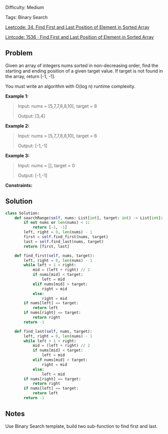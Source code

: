 Difficulty: Medium

Tags: Binary Search

[Leetcode: 34. Find First and Last Position of Element in Sorted Array
](https://leetcode.com/problems/find-first-and-last-position-of-element-in-sorted-array/)

[Lintcode: 1536 · Find First and Last Position of Element in Sorted Array
](https://www.lintcode.com/problem/1536/)

## Problem
Given an array of integers nums sorted in non-decreasing order, find the starting and ending position of a given target value.
If target is not found in the array, return [-1, -1].

You must write an algorithm with O(log n) runtime complexity.

**Example 1:**
> Input: nums = [5,7,7,8,8,10], target = 8 
> 
> Output: [3,4]

**Example 2:**
> Input: nums = [5,7,7,8,8,10], target = 6
> 
> Output: [-1,-1]

**Example 3:**
> Input: nums = [], target = 0
>
> Output: [-1,-1]

**Constraints:**


## Solution
```python
class Solution:
    def searchRange(self, nums: List[int], target: int) -> List[int]:
        if not nums or len(nums) < 1:
            return [-1, -1]
        left, right = 0, len(nums) - 1
        first = self.find_first(nums, target)
        last = self.find_last(nums, target)
        return [first, last]

    def find_first(self, nums, target):
        left, right = 0, len(nums) - 1
        while left + 1 < right:
            mid = (left + right) // 2
            if nums[mid] < target:
                left = mid
            elif nums[mid] > target:
                right = mid
            else:
                right = mid
        if nums[left] == target:
            return left
        if nums[right] == target:
            return right
        return -1

    def find_last(self, nums, target):
        left, right = 0, len(nums) - 1
        while left + 1 < right:
            mid = (left + right) // 2
            if nums[mid] < target:
                left = mid
            elif nums[mid] > target:
                right = mid
            else:
                left = mid
        if nums[right] == target:
            return right
        if nums[left] == target:
            return left
        return -1

```

## Notes
Use Binary Search template, build two sub-function to find first and last. 

